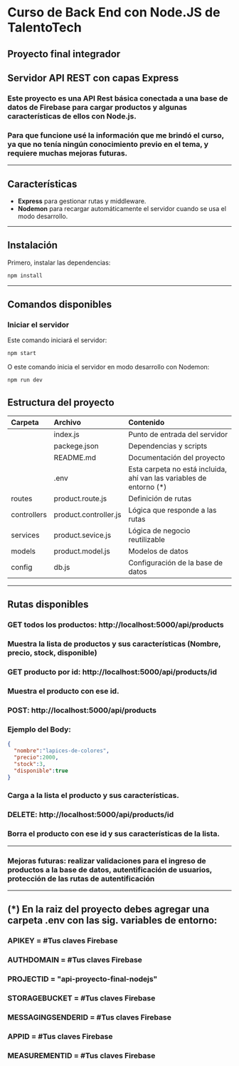 # Curso de Back End con Node.JS de **TalentoTech**
## Proyecto final integrador
## Servidor API REST con capas Express


### Este proyecto es una API Rest básica conectada a una base de datos de Firebase para cargar productos y algunas características de ellos con Node.js.
### Para que funcione usé la información que me brindó el curso, ya que no tenía ningún conocimiento previo en el tema, y requiere muchas mejoras futuras. 

---

## Características

- **Express** para gestionar rutas y middleware.
- **Nodemon** para recargar automáticamente el servidor cuando se usa el modo desarrollo.

---

## Instalación

Primero, instalar las dependencias:

```bash
npm install
```

---

## Comandos disponibles

### Iniciar el servidor

Este comando iniciará el servidor:
```bash
npm start
```
O este comando inicia el servidor en modo desarrollo con Nodemon:

```bash
npm run dev
```

## Estructura del proyecto


| Carpeta | Archivo | Contenido |
|:-----|:-----|:-----|
|      | index.js | Punto de entrada del servidor |
|      | packege.json | Dependencias y scripts |
|      | README.md | Documentación del proyecto |
|      | .env | Esta carpeta no está incluida, ahí van las variables de entorno (*) |
| routes | product.route.js | Definición de rutas |
| controllers | product.controller.js | Lógica que responde a las rutas |
| services| product.sevice.js |Lógica de negocio reutilizable |
| models| product.model.js | Modelos de datos |
| config | db.js | Configuración de la base de datos |

---

## Rutas disponibles

### GET todos los productos: http://localhost:5000/api/products
### Muestra la lista de productos y sus características (Nombre, precio, stock, disponible)

### GET producto por id: http://localhost:5000/api/products/id
### Muestra el producto con ese id.

### POST: http://localhost:5000/api/products
### Ejemplo del Body:
```json
{
  "nombre":"lapices-de-colores",
  "precio":2000,
  "stock":3,
  "disponible":true
}
```
### Carga a la lista el producto y sus características.

### DELETE: http://localhost:5000/api/products/id
### Borra el producto con ese id y sus características de la lista.

---
### Mejoras futuras: realizar validaciones para el ingreso de productos a la base de datos, autentificación de usuarios, protección de las rutas de autentificación
---

## (*) En la raiz del proyecto debes agregar una carpeta **.env** con las sig. variables de entorno:
### APIKEY = #Tus claves Firebase
### AUTHDOMAIN = #Tus claves Firebase
### PROJECTID = "api-proyecto-final-nodejs"
### STORAGEBUCKET = #Tus claves Firebase
### MESSAGINGSENDERID = #Tus claves Firebase
### APPID = #Tus claves Firebase
### MEASUREMENTID = #Tus claves Firebase
